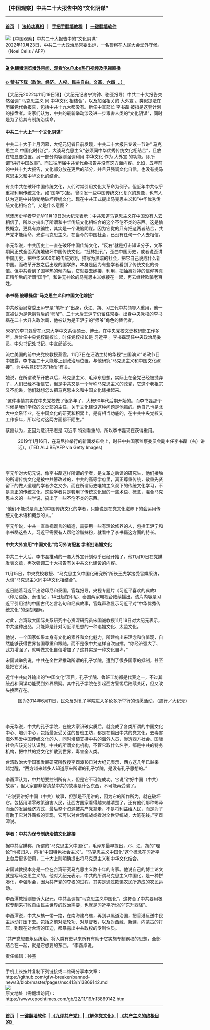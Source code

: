 ### 【中国观察】中共二十大报告中的“文化阴谋”
------------------------

#### [首页](https://github.com/gfw-breaker/banned-news3/blob/master/README.md) &nbsp;&nbsp;|&nbsp;&nbsp; [法轮功真相](https://github.com/begood0513/basic/blob/master/README.md)  &nbsp;&nbsp;|&nbsp;&nbsp; [手把手翻墙教程](https://github.com/gfw-breaker/guides/wiki)  &nbsp;&nbsp;|&nbsp;&nbsp; [一键翻墙软件](https://github.com/gfw-breaker/nogfw/blob/master/README.md)  



<div><img alt="【中国观察】中共二十大报告中的“文化阴谋”" class="attachment-djy_600_400 size-djy_600_400 wp-post-image" src="https://i.epochtimes.com/assets/uploads/2022/11/id13858491-000_32LY2V2_111-600x400.jpg"/>
<div class="caption">
 2022年10月23日，中共二十大政治局常委出炉，一名警察在人民大会堂外守候。（Noel Celis / AFP）
</div></div><hr/>

#### [ 🎬  免翻墙浏览墙外禁闻、观看YouTube热门视频及电视直播](https://github.com/gfw-breaker/HelloWorld)

#### [ 💥  禁书下载（政治、经济、人权、民主自由、文革、六四 ...）](https://github.com/gfw-breaker/books/blob/master/README.md)

<div><p>
 【大纪元2022年11月19日讯】（大纪元记者宁海钟、骆亚报导）中共二十大报告突然强调“
 <ok href="https://www.epochtimes.com/gb/tag/%E9%A9%AC%E5%85%8B%E6%80%9D%E4%B8%BB%E4%B9%89.html">
  马克思主义
 </ok>
 同
 <ok href="https://www.epochtimes.com/gb/tag/%E4%B8%AD%E5%8D%8E%E6%96%87%E5%8C%96.html">
  中华文化
 </ok>
 相结合”，以及加强相关的
 <ok href="https://www.epochtimes.com/gb/tag/%E5%A4%A7%E5%A4%96%E5%AE%A3.html">
  大外宣
 </ok>
 。类似提法在历届党代会报告，包括中共十九大都没有。新任中宣部长
 <ok href="https://www.epochtimes.com/gb/tag/%E6%9D%8E%E4%B9%A6%E7%A3%8A.html">
  李书磊
 </ok>
 被指是这套计划的操盘者。专家们认为，中共的最新举动涉及进一步毒害人类的“文化阴谋”，同时是为了给其专制统治续命。
</p>
<h4>
 中共二十大上“一个文化阴谋”
</h4>
<p>
 中共二十大于上月闭幕，大纪元记者日前发现，中共二十大报告专设一节讲“
 <ok href="https://www.epochtimes.com/gb/tag/%E9%A9%AC%E5%85%8B%E6%80%9D%E4%B8%BB%E4%B9%89.html">
  马克思主义
 </ok>
 中国化时代化”，大谈马克思主义“必须同中华优秀传统文化相结合”，且放在较显要位置。另一部分内容则强调利用
 <ok href="https://www.epochtimes.com/gb/tag/%E4%B8%AD%E5%8D%8E%E6%96%87%E5%8C%96.html">
  中华文化
 </ok>
 作为
 <ok href="https://www.epochtimes.com/gb/tag/%E5%A4%A7%E5%A4%96%E5%AE%A3.html">
  大外宣
 </ok>
 的功能，即所谓“讲好中国故事”。而过往历届中共党代会报告并没有这方面内容。比如，五年前的中共十九大报告，文化部分放在更后的部分，并且只强调文化自信，也没有提马克思主义和中华文化的结合。
</p>
<p>
 有关中共在破坏中国传统文化，人们时常引用文化大革命为例子。但近年中共似乎重视利用传统文化，如“国学”兴起，曾引发一些中国传统文化复兴的想像，也有人认为这是中共隐秘地破坏传统文化。现在中共正式提出马克思主义和“中华优秀传统文化相结合”，又是什么意图？
</p>
<p>
 旅澳历史学者李元华11月19日对大纪元表示：中共知道马克思主义在中国没有人去相信了，所以才搞出了所谓和中华传统文化相结合的这个不伦不类的东西。这是偷换概念，更具有欺骗性，其实是一个洗脑阴谋。因为它觉的只有把这两者结合，共产党才能续命，光讲马克思主义，在当今的中国社会，已没有任何一个人去相信。
</p>
<p>
 李元华说，中共历史上一直在破坏中国传统文化，“反右”就是打击知识分子，文革期间正式全面系统地破坏中国传统文化，“批林批孔”，歪曲中国历史，或者说歪讲中国历史，把中华5000年的传统文明，描写为黑暗的社会，把它自己说成什么新中国。而改革开放之后出现的国学热，本身是因为有些学者看到了传统文化的价值。但中共看到了国学热的倾向后，它就要去嫁接、利用，把抽离对神的信仰等真正精华后的所谓“国学”，和讲无神论的马克思主义嫁接在一起，再去继续欺骗老百姓。
</p>
<h4>
 <ok href="https://www.epochtimes.com/gb/tag/%E6%9D%8E%E4%B9%A6%E7%A3%8A.html">
  李书磊
 </ok>
 被曝操盘“马克思主义和中国文化嫁接”
</h4>
<p>
 中共政治局常委王沪宁是“笔杆子”出身，获江、胡、习三代中共领导人重用，他一直被认为是党魁背后的“师爷”。二十大后王沪宁仍留任常委。出身中央党校的李书磊在二十大升入政治局，他被认为是王沪宁的“师爷”角色的替代者。
</p>
<p>
 58岁的李书磊曾在北京大学中文系读硕士、博士。在中央党校文史教研部工作多年，后曾任中央党校副校长，时任党校校长是
 <ok href="https://www.epochtimes.com/gb/tag/%E4%B9%A0%E8%BF%91%E5%B9%B3.html">
  习近平
 </ok>
 。李书磊现任中央政治局委员、中央书记处书记、中宣部部长。
</p>
<p>
 流亡美国的前中央党校教授蔡霞，11月7日在汪浩主持的华视“三国演义”论政节目中披露，李书磊二十大能够上到政治局位置，与他研究“马克思主义和中国文化嫁接”，为中共意识形态“续命”有关。
</p>
<p>
 她说，在所谓改革开放以后，马克思主义、毛泽东思想，实际上在全党已经被抛弃了，人们已经不相信它，但是中共又是一个号称马克思主义的政党，它这个老祖宗又不能丢，他们就想怎么把马克思主义和中国文化嫁接起来。
</p>
<p>
 “这件事情其实在中央党校做了很多年了，大概90年代后期开始的。而李书磊那个时候是我们学校的文史部的主任，关于文化建设这种问题是他抓的。他自己也是北大中文系毕业，在中国文化的研究和积累上，是有相当功底的，在中共中央党校又工作多年，所以他对这两方面都不陌生。”
</p>
<p>
 蔡霞认为，正因为意识形态是
 <ok href="https://www.epochtimes.com/gb/tag/%E4%B9%A0%E8%BF%91%E5%B9%B3.html">
  习近平
 </ok>
 特别看重的，所以李书磊现在获得重用。
</p>
<figure aria-describedby="caption-attachment-13862683" class="wp-caption aligncenter" id="attachment_13862683" style="width: 600px">
 <ok href="https://i.epochtimes.com/assets/uploads/2022/11/id13862683-GettyImages-1083179788.jpg" target="_blank">
  <img alt="" class="size-large wp-image-13862683" src="https://i.epochtimes.com/assets/uploads/2022/11/id13862683-GettyImages-1083179788-600x359.jpg"/>
 </ok>
 <br/><figcaption class="wp-caption-text" id="caption-attachment-13862683">
  2019年1月16日，在马尼拉举行的新闻发布会上，时任中共国家监察委员会副主任李书磊（右）讲话）。(TED ALJIBE/AFP via Getty Images)
 </figcaption><br/>
</figure><br/>
<p>
 李元华对大纪元说，像李书磊这样所谓的学者，是文革之后读的研究生，他们接触的所谓传统文化是被中共篡改过的，中共的高等学府里，真正尊重传统，敬重先贤留下的做人道理的学者少之又少，而在所谓历史唯物主义观下的传统文化学习，不是真正的传统文化。这些学者只是套用了传统文化里的一些术语、概念，混合马克思主义的一些学说，搞出了一些不伦不类的东西。
</p>
<p>
 “他们不能说是真正的中国传统文化的学者，只能说是在党文化滋养下的会运用传统文化术语和概念的人。”
</p>
<p>
 李元华说，中共一直重视谎言的编造，需要用一些有理论修养的人，包括王沪宁和李书磊这些人。习近平需要有人帮他涂脂抹粉，就看中了李书磊这方面的特长。
</p>
<h4>
 中共大外宣用“中国文化”给习外访配套 学者批谄媚文化
</h4>
<p>
 中共二十大后，李书磊推动的一套大外宣计划似乎已经开始了。他11月10日在党媒发表文章，再次强调二十大报告有关中共文化建设的内容。
</p>
<p>
 11月15日，中央党校教授、“马克思主义中国化研究所”所长王虎学接受官媒采访，大谈“马克思主义同中华文化相结合”。
</p>
<p>
 近日随着习近平出访印尼和泰国，官媒报导，央视专题片《习近平喜欢的典故》（印尼语版、泰语版），14日起在印尼、泰国两家电视台陆续播出。该片内容是习近平引用过的中国古代名言名句和经典故事，官媒声称显示习近平对“中华优秀传统文化”的深刻理解。
</p>
<p>
 对此，台湾政大国际关系研究中心资深研究员宋国诚教授11月18日对大纪元表示，中共这种出品，只能算是针对习近平思想的一种谄媚文化、太监文化。
</p>
<p>
 他说，一个国家如果本身有文化的素养和文化魅力，所建构出来理念和价值观，自然能够获得世界各国尊重和跟随。而不是像中共这样自吹自擂。“你经济强大了、武力增强了，就叫做文化自信增加了？这其实是一种文化自卑。”
</p>
<p>
 宋国诚举例说，中共在全世界推动所谓的孔子学院，遭到了很多国家的抵制，甚至是把它关闭。
</p>
<p>
 近年中共向外输出的“中国文化”项目，孔子学院、鲁班工坊都是代表之一，不过其统战和间谍功能受到外界质疑。其中孔子学院在引起西方警惕后陆续关闭，但又改头换面存在。
</p>
<figure aria-describedby="caption-attachment-13294766" class="wp-caption aligncenter" id="attachment_13294766" style="width: 600px">
 <ok href="https://i.epochtimes.com/assets/uploads/2021/10/id13294766-521365.jpg" target="_blank">
  <img alt="" class="size-large wp-image-13294766" src="https://i.epochtimes.com/assets/uploads/2021/10/id13294766-521365-600x399.jpg"/>
 </ok>
 <br/><figcaption class="wp-caption-text" id="caption-attachment-13294766">
  图为2014年6月11日，民众反对孔子学院进入多伦多所举行的请愿活动。（周行／大纪元）
 </figcaption><br/>
</figure><br/>
<p>
 李元华说，中共的孔子学院，在被大家识破实质后，就变成了各类所谓的中国文化中心、培训中心，包括最近受关注的鲁班工坊，都是在输出中共的党文化，去毒害海外热爱中国传统文化的人，同时培植支持中共的海外人员，渗透西方社会。国际社会应该充分认识到，中共的所谓文化机构，不管它取什么名字，都是中共的特务机构，把中共的党文化扩散到世界，毒害全人类。
</p>
<p>
 台湾政治大学国家发展研究所教授李酉潭18日对大纪元表示，西方这几年已越来越觉醒，“西方越来越多人知道原来所谓的孔子学院，是没有孔子思想的。”
</p>
<p>
 李酉潭认为，中共想要控制所有人，但是它不可能成功。它说“讲好中国（中共）故事”，但大家都非常清楚中共的故事是什么东西，不可能再受骗了。
</p>
<p>
 “它说要讲好中国（中共）故事，但那是不用讲的，因为它的所作所为，就在破坏它。包括用清零政策迫害人民，让西方国家看得越来越清楚了。还有他们那种竭泽而渔的发展经济方式，最后整个资源被共产党拿走，不是将利益给人民，而是为了有助于它对外霸权的实现，它可以对台湾统战或者对全世界统战，大笔花钱。”李酉潭说。
</p>
<h4>
 学者：中共为保专制统治搞文化嫁接
</h4>
<p>
 据中共官媒称，所谓的“马克思主义中国化”，毛泽东最早提出，邓、江、胡的“理论”也被归入，包括“中国特色社会主义”。“马克思主义中国化”这个概念在习近平上台后更多使用，二十大上则明确提出将马克思主义和中华文化结合。
</p>
<p>
 宋国诚教授本身是一位在台湾研究马克思主义数十年的专家。他说自己的博士论文就是写马克思主义的。他对大纪元表示，中共的所谓马克思主义中国化，是一种拼凑化，牵强附会，因为共产党的夺权的过程，其实是通过欺骗农民所造成的农民运动。
</p>
<p>
 李酉潭教授则告诉大纪元，中共高调提“马克思主义中国化”，这符合了中共要用极权专制来打败自由民主世界的政治需要，也就是习近平所说的“东升西降”。
</p>
<p>
 李酉潭说，中共从搞一带一路，在南海建岛礁，再到以黑道治国，把香港反送中民主运动打压下去。包括之前对法轮功、对基督教，以及对西藏、新疆、内蒙古的打压，到现在对台湾的压迫，都暴露出中共政权的专制性质。
</p>
<p>
 “共产党想要永远统治。将人类有史以来所有有助于它实施专制霸权的思想，全部结合在一起，就是它想要的东西。 ”李酉潭说。
</p>
<p>
</p>
<p>
 责任编辑：孙芸
</p>
</div>
<hr/>
手机上长按并复制下列链接或二维码分享本文章：<br/>
https://github.com/gfw-breaker/banned-news3/blob/master/pages/nsc413/n13869142.md <br/>
<a href='https://github.com/gfw-breaker/banned-news3/blob/master/pages/nsc413/n13869142.md'><img src='https://github.com/gfw-breaker/banned-news3/blob/master/pages/nsc413/n13869142.md.png'/></a> <br/>
原文地址（需翻墙访问）：https://www.epochtimes.com/gb/22/11/19/n13869142.htm


------------------------
#### [首页](https://github.com/gfw-breaker/banned-news3/blob/master/README.md) &nbsp;|&nbsp; [一键翻墙软件](https://github.com/gfw-breaker/nogfw/blob/master/README.md) &nbsp;| [《九评共产党》](https://github.com/gfw-breaker/9ping.md/blob/master/README.md#九评之一评共产党是什么) | [《解体党文化》](https://github.com/gfw-breaker/jtdwh.md/blob/master/README.md) | [《共产主义的终极目的》](https://github.com/gfw-breaker/gczydzjmd.md/blob/master/README.md)


<img src='http://gfw-breaker.win/banned-news3/pages/nsc413/n13869142.md' width='0px' height='0px'/>